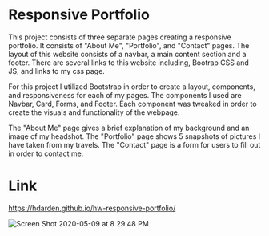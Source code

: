 # Responsive Portfolio

This project consists of three separate pages creating a responsive portfolio. It consists of "About Me", "Portfolio", and "Contact" pages. The layout of this website consists of a navbar, a main content section and a footer. There are several links to this website including, Bootrap CSS and JS, and links to my css page. 

For this project I utilized Bootstrap in order to create a layout, components, and responsiveness for each of my pages. The components I used are Navbar, Card, Forms, and Footer. Each component was tweaked in order to create the visuals and functionality of the webpage. 

The "About Me" page gives a brief explanation of my background and an image of my headshot. The "Portfolio" page shows 5 snapshots of pictures I have taken from my travels. The "Contact" page is a form for users to fill out in order to contact me.


# Link
https://hdarden.github.io/hw-responsive-portfolio/

<img alt="Screen Shot 2020-05-09 at 8 29 48 PM" src="https://user-images.githubusercontent.com/63661120/81488253-63e30b00-9234-11ea-8f6d-98e0c7c510e3.png">
